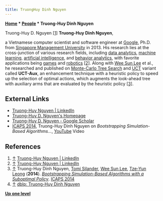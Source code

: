 ```yaml
---
title: TruongHuy Dinh Nguyen
---
```

**[Home](Home "Home") \* [People](People "People") \* Truong-Huy Dinh Nguyen**



 [](https://www.linkedin.com/in/truonghuy/) Truong-Huy D. Nguyen <a id="cite-note-1" href="#cite-ref-1">[1]</a> 
**Truong-Huy Dinh Nguyen**,  

a Vietnamese computer scientist and software engineer at [Google](index.php?title=Google&action=edit&redlink=1 "Google (page does not exist)"), Ph.D. from [Singapore Management University](https://en.wikipedia.org/wiki/Singapore_Management_University) in 2013.
His research lies at the cross-junction of various research fields, including [data analytics](https://en.wikipedia.org/wiki/Analytics), [machine learning](Learning "Learning"), [artificial intelligence](Artificial_Intelligence "Artificial Intelligence"), and [behavior analytics](https://en.wikipedia.org/wiki/Behavioral_analytics), 
with favorite applications being [games](Games "Games") and [robotics](https://en.wikipedia.org/wiki/Robotics) <a id="cite-note-2" href="#cite-ref-2">[2]</a>. 
Along with [Wee Sun Lee](Wee_Sun_Lee "Wee Sun Lee") et al., he researched and published on [Monte-Carlo Tree Search](Monte-Carlo_Tree_Search "Monte-Carlo Tree Search") and [UCT](UCT "UCT") variant called **UCT-Aux**, an enhancement technique with a heuristic policy to speed up the selection of optimal actions, which augments the look-ahead tree with auxiliary arms that are evaluated by the heuristic policy <a id="cite-note-3" href="#cite-ref-3">[3]</a>.



## External Links


* [Truong-Huy Nguyen | LinkedIn](https://www.linkedin.com/in/truonghuy/)
* [Truong-Huy D. Nguyen's Homepage](http://www.mysmu.edu/staff/dthnguyen/publications.html)
* [Truong-Huy D. Nguyen‬ - ‪Google Scholar‬](https://scholar.google.com/citations?user=L6KuE7QAAAAJ&hl=en)
* [ICAPS 2014](https://icaps14.icaps-conference.org/), Truong-Huy Dinh Nguyen on *Bootstrapping Simulation-Based Algorithms...*, [YouTube](https://en.wikipedia.org/wiki/YouTube) Video


 
## References


1. <a id="cite-ref-1" href="#cite-note-1">↑</a> [Truong-Huy Nguyen | LinkedIn](https://www.linkedin.com/in/truonghuy/)
2. <a id="cite-ref-2" href="#cite-note-2">↑</a> [Truong-Huy Nguyen | LinkedIn](https://www.linkedin.com/in/truonghuy/)
3. <a id="cite-ref-3" href="#cite-note-3">↑</a> Truong-Huy Dinh Nguyen, [Tomi Silander](index.php?title=Tomi_Silander&action=edit&redlink=1 "Tomi Silander (page does not exist)"), [Wee Sun Lee](Wee_Sun_Lee "Wee Sun Lee"), [Tze-Yun Leong](index.php?title=Tze-Yun_Leong&action=edit&redlink=1 "Tze-Yun Leong (page does not exist)") (**2014**). *[Bootstrapping Simulation-Based Algorithms with a Suboptimal Policy](https://www.aaai.org/ocs/index.php/ICAPS/ICAPS14/paper/view/7934)*. [ICAPS 2014](https://dblp.uni-trier.de/db/conf/aips/icaps2014.html)
4. <a id="cite-ref-4" href="#cite-note-4">↑</a> [dblp: Truong-Huy Dinh Nguyen](https://dblp.uni-trier.de/pid/24/8344.html)

**[Up one level](People "People")**







 
